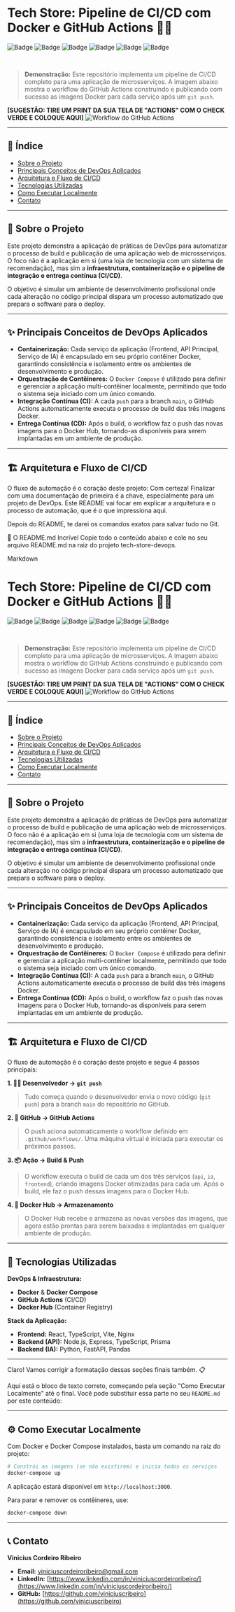 # Tech Store: Pipeline de CI/CD com Docker e GitHub Actions 🚀🐳

![Badge](https://img.shields.io/badge/status-concluído-green)
![Badge](https://img.shields.io/badge/Docker-2496ED?style=for-the-badge&logo=docker&logoColor=white)
![Badge](https://img.shields.io/badge/GitHub_Actions-2088FF?style=for-the-badge&logo=github-actions&logoColor=white)
![Badge](https://img.shields.io/badge/Node.js-339933?style=for-the-badge&logo=nodedotjs&logoColor=white)
![Badge](https://img.shields.io/badge/Python-3776AB?style=for-the-badge&logo=python&logoColor=white)
![Badge](https://img.shields.io/badge/React-20232A?style=for-the-badge&logo=react&logoColor=61DAFB)


<br>

> **Demonstração:** Este repositório implementa um pipeline de CI/CD completo para uma aplicação de microsserviços. A imagem abaixo mostra o workflow do GitHub Actions construindo e publicando com sucesso as imagens Docker para cada serviço após um `git push`.

**[SUGESTÃO: TIRE UM PRINT DA SUA TELA DE "ACTIONS" COM O CHECK VERDE E COLOQUE AQUI]**
![Workflow do GitHub Actions](https://i.imgur.com/link-para-sua-imagem.png)

---

## 📑 Índice

- [Sobre o Projeto](#-sobre-o-projeto)
- [Principais Conceitos de DevOps Aplicados](#-principais-conceitos-de-devops-aplicados)
- [Arquitetura e Fluxo de CI/CD](#-arquitetura-e-fluxo-de-cicd)
- [Tecnologias Utilizadas](#-tecnologias-utilizadas)
- [Como Executar Localmente](#-como-executar-localmente)
- [Contato](#-contato)

---

## 📖 Sobre o Projeto

Este projeto demonstra a aplicação de práticas de DevOps para automatizar o processo de build e publicação de uma aplicação web de microsserviços. O foco não é a aplicação em si (uma loja de tecnologia com um sistema de recomendação), mas sim a **infraestrutura, containerização e o pipeline de integração e entrega contínua (CI/CD)**.

O objetivo é simular um ambiente de desenvolvimento profissional onde cada alteração no código principal dispara um processo automatizado que prepara o software para o deploy.

---

## ✨ Principais Conceitos de DevOps Aplicados

- **Containerização:** Cada serviço da aplicação (Frontend, API Principal, Serviço de IA) é encapsulado em seu próprio contêiner Docker, garantindo consistência e isolamento entre os ambientes de desenvolvimento e produção.
- **Orquestração de Contêineres:** O `Docker Compose` é utilizado para definir e gerenciar a aplicação multi-contêiner localmente, permitindo que todo o sistema seja iniciado com um único comando.
- **Integração Contínua (CI):** A cada `push` para a branch `main`, o GitHub Actions automaticamente executa o processo de build das três imagens Docker.
- **Entrega Contínua (CD):** Após o build, o workflow faz o push das novas imagens para o Docker Hub, tornando-as disponíveis para serem implantadas em um ambiente de produção.

---

## 🏗️ Arquitetura e Fluxo de CI/CD

O fluxo de automação é o coração deste projeto:
Com certeza! Finalizar com uma documentação de primeira é a chave, especialmente para um projeto de DevOps. Este README vai focar em explicar a arquitetura e o processo de automação, que é o que impressiona aqui.

Depois do README, te darei os comandos exatos para salvar tudo no Git.

📜 O README.md Incrível
Copie todo o conteúdo abaixo e cole no seu arquivo README.md na raiz do projeto tech-store-devops.

Markdown

# Tech Store: Pipeline de CI/CD com Docker e GitHub Actions 🚀🐳

![Badge](https://img.shields.io/badge/status-concluído-green)
![Badge](https://img.shields.io/badge/Docker-2496ED?style=for-the-badge&logo=docker&logoColor=white)
![Badge](https://img.shields.io/badge/GitHub_Actions-2088FF?style=for-the-badge&logo=github-actions&logoColor=white)
![Badge](https://img.shields.io/badge/Node.js-339933?style=for-the-badge&logo=nodedotjs&logoColor=white)
![Badge](https://img.shields.io/badge/Python-3776AB?style=for-the-badge&logo=python&logoColor=white)
![Badge](https://img.shields.io/badge/React-20232A?style=for-the-badge&logo=react&logoColor=61DAFB)


<br>

> **Demonstração:** Este repositório implementa um pipeline de CI/CD completo para uma aplicação de microsserviços. A imagem abaixo mostra o workflow do GitHub Actions construindo e publicando com sucesso as imagens Docker para cada serviço após um `git push`.

**[SUGESTÃO: TIRE UM PRINT DA SUA TELA DE "ACTIONS" COM O CHECK VERDE E COLOQUE AQUI]**
![Workflow do GitHub Actions](https://i.imgur.com/link-para-sua-imagem.png)

---

## 📑 Índice

- [Sobre o Projeto](#-sobre-o-projeto)
- [Principais Conceitos de DevOps Aplicados](#-principais-conceitos-de-devops-aplicados)
- [Arquitetura e Fluxo de CI/CD](#-arquitetura-e-fluxo-de-cicd)
- [Tecnologias Utilizadas](#-tecnologias-utilizadas)
- [Como Executar Localmente](#-como-executar-localmente)
- [Contato](#-contato)

---

## 📖 Sobre o Projeto

Este projeto demonstra a aplicação de práticas de DevOps para automatizar o processo de build e publicação de uma aplicação web de microsserviços. O foco não é a aplicação em si (uma loja de tecnologia com um sistema de recomendação), mas sim a **infraestrutura, containerização e o pipeline de integração e entrega contínua (CI/CD)**.

O objetivo é simular um ambiente de desenvolvimento profissional onde cada alteração no código principal dispara um processo automatizado que prepara o software para o deploy.

---

## ✨ Principais Conceitos de DevOps Aplicados

- **Containerização:** Cada serviço da aplicação (Frontend, API Principal, Serviço de IA) é encapsulado em seu próprio contêiner Docker, garantindo consistência e isolamento entre os ambientes de desenvolvimento e produção.
- **Orquestração de Contêineres:** O `Docker Compose` é utilizado para definir e gerenciar a aplicação multi-contêiner localmente, permitindo que todo o sistema seja iniciado com um único comando.
- **Integração Contínua (CI):** A cada `push` para a branch `main`, o GitHub Actions automaticamente executa o processo de build das três imagens Docker.
- **Entrega Contínua (CD):** Após o build, o workflow faz o push das novas imagens para o Docker Hub, tornando-as disponíveis para serem implantadas em um ambiente de produção.

---

## 🏗️ Arquitetura e Fluxo de CI/CD

O fluxo de automação é o coração deste projeto e segue 4 passos principais:

**1. 👨‍💻 Desenvolvedor → `git push`**
> Tudo começa quando o desenvolvedor envia o novo código (`git push`) para a branch `main` do repositório no GitHub.

**2. 🤖 GitHub → GitHub Actions**
> O push aciona automaticamente o workflow definido em `.github/workflows/`. Uma máquina virtual é iniciada para executar os próximos passos.

**3. 📦 Ação → Build & Push**
> O workflow executa o build de cada um dos três serviços (`api`, `ia`, `frontend`), criando imagens Docker otimizadas para cada um. Após o build, ele faz o push dessas imagens para o Docker Hub.

**4. 🐳 Docker Hub → Armazenamento**
> O Docker Hub recebe e armazena as novas versões das imagens, que agora estão prontas para serem baixadas e implantadas em qualquer ambiente de produção.

---

## 🚀 Tecnologias Utilizadas

**DevOps & Infraestrutura:**
- **Docker** & **Docker Compose**
- **GitHub Actions** (CI/CD)
- **Docker Hub** (Container Registry)

**Stack da Aplicação:**
- **Frontend:** React, TypeScript, Vite, Nginx
- **Backend (API):** Node.js, Express, TypeScript, Prisma
- **Backend (IA):** Python, FastAPI, Pandas

---

Claro\! Vamos corrigir a formatação dessas seções finais também. 📋

Aqui está o bloco de texto correto, começando pela seção "Como Executar Localmente" até o final. Você pode substituir essa parte no seu `README.md` por este conteúdo:

-----

## ⚙️ Como Executar Localmente

Com Docker e Docker Compose instalados, basta um comando na raiz do projeto:

```bash
# Constrói as imagens (se não existirem) e inicia todos os serviços
docker-compose up
```

A aplicação estará disponível em `http://localhost:3000`.

Para parar e remover os contêineres, use:

```bash
docker-compose down
```

-----

## 📞 Contato

**Vinicius Cordeiro Ribeiro**

  - **Email:** viniciuscordeiroribeiro@gmail.com
  - **LinkedIn:** [https://www.linkedin.com/in/viniciuscordeiroribeiro/](https://www.linkedin.com/in/viniciuscordeiroribeiro/)
  - **GitHub:** [https://github.com/viniciuscribeiro](https://github.com/viniciuscribeiro)